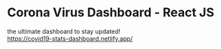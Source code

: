 # Corona Virus Dashboard - React JS   

the ultimate dashboard to stay updated!  
https://covid19-stats-dashboard.netlify.app/



